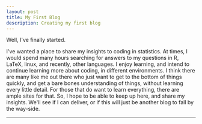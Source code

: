 ```yaml
---
layout: post
title: My First Blog
description: Creating my first blog
---
```


Well, I've finally started.

I've wanted a place to share my insights to coding in statistics. At times, I would spend many hours searching for answers to my questions in R, LaTeX, linux, and recently, other languages. I enjoy learning, and intend to continue learning more about coding, in different environments. I think there are many like me out there who just want to get to the bottom of things quickly, and get a bare bones understanding of things, without learning every little detail. For those that do want to learn everything, there are ample sites for that. So, I hope to be able to keep up here, and share my insights. We'll see if I can deliver, or if this will just be another blog to fall by the way-side.

***
